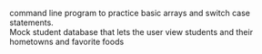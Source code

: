 command line program to practice basic arrays and switch case statements.  
Mock student database that lets the user view students and their hometowns and favorite foods
